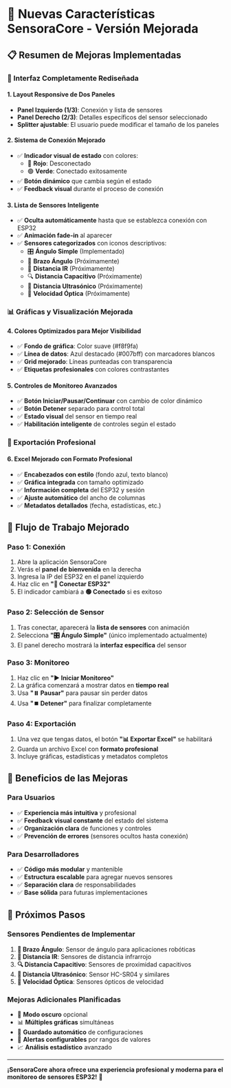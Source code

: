 # 🚀 Nuevas Características SensoraCore - Versión Mejorada

## 📋 Resumen de Mejoras Implementadas

### 🎨 Interfaz Completamente Rediseñada

#### 1. **Layout Responsive de Dos Paneles**
- **Panel Izquierdo (1/3)**: Conexión y lista de sensores
- **Panel Derecho (2/3)**: Detalles específicos del sensor seleccionado
- **Splitter ajustable**: El usuario puede modificar el tamaño de los paneles

#### 2. **Sistema de Conexión Mejorado**
- ✅ **Indicador visual de estado** con colores:
  - 🔴 **Rojo**: Desconectado
  - 🟢 **Verde**: Conectado exitosamente
- ✅ **Botón dinámico** que cambia según el estado
- ✅ **Feedback visual** durante el proceso de conexión

#### 3. **Lista de Sensores Inteligente**
- ✅ **Oculta automáticamente** hasta que se establezca conexión con ESP32
- ✅ **Animación fade-in** al aparecer
- ✅ **Sensores categorizados** con iconos descriptivos:
  - 🎛️ **Ángulo Simple** (Implementado)
  - 🦾 **Brazo Ángulo** (Próximamente)
  - 📏 **Distancia IR** (Próximamente)
  - 🔍 **Distancia Capacitivo** (Próximamente)
  - 📡 **Distancia Ultrasónico** (Próximamente)
  - 💨 **Velocidad Óptica** (Próximamente)

### 📊 Gráficas y Visualización Mejorada

#### 4. **Colores Optimizados para Mejor Visibilidad**
- ✅ **Fondo de gráfica**: Color suave (#f8f9fa)
- ✅ **Línea de datos**: Azul destacado (#007bff) con marcadores blancos
- ✅ **Grid mejorado**: Líneas punteadas con transparencia
- ✅ **Etiquetas profesionales** con colores contrastantes

#### 5. **Controles de Monitoreo Avanzados**
- ✅ **Botón Iniciar/Pausar/Continuar** con cambio de color dinámico
- ✅ **Botón Detener** separado para control total
- ✅ **Estado visual** del sensor en tiempo real
- ✅ **Habilitación inteligente** de controles según el estado

### 📁 Exportación Profesional

#### 6. **Excel Mejorado con Formato Profesional**
- ✅ **Encabezados con estilo** (fondo azul, texto blanco)
- ✅ **Gráfica integrada** con tamaño optimizado
- ✅ **Información completa** del ESP32 y sesión
- ✅ **Ajuste automático** del ancho de columnas
- ✅ **Metadatos detallados** (fecha, estadísticas, etc.)

## 🔧 Flujo de Trabajo Mejorado

### Paso 1: Conexión
1. Abre la aplicación SensoraCore
2. Verás el **panel de bienvenida** en la derecha
3. Ingresa la IP del ESP32 en el panel izquierdo
4. Haz clic en **"🔌 Conectar ESP32"**
5. El indicador cambiará a **🟢 Conectado** si es exitoso

### Paso 2: Selección de Sensor
1. Tras conectar, aparecerá la **lista de sensores** con animación
2. Selecciona **"🎛️ Ángulo Simple"** (único implementado actualmente)
3. El panel derecho mostrará la **interfaz específica** del sensor

### Paso 3: Monitoreo
1. Haz clic en **"▶️ Iniciar Monitoreo"**
2. La gráfica comenzará a mostrar datos en **tiempo real**
3. Usa **"⏸️ Pausar"** para pausar sin perder datos
4. Usa **"⏹️ Detener"** para finalizar completamente

### Paso 4: Exportación
1. Una vez que tengas datos, el botón **"📊 Exportar Excel"** se habilitará
2. Guarda un archivo Excel con **formato profesional**
3. Incluye gráficas, estadísticas y metadatos completos

## 🎯 Beneficios de las Mejoras

### Para Usuarios
- ✅ **Experiencia más intuitiva** y profesional
- ✅ **Feedback visual constante** del estado del sistema
- ✅ **Organización clara** de funciones y controles
- ✅ **Prevención de errores** (sensores ocultos hasta conexión)

### Para Desarrolladores
- ✅ **Código más modular** y mantenible
- ✅ **Estructura escalable** para agregar nuevos sensores
- ✅ **Separación clara** de responsabilidades
- ✅ **Base sólida** para futuras implementaciones

## 🔄 Próximos Pasos

### Sensores Pendientes de Implementar
1. **🦾 Brazo Ángulo**: Sensor de ángulo para aplicaciones robóticas
2. **📏 Distancia IR**: Sensores de distancia infrarrojo
3. **🔍 Distancia Capacitivo**: Sensores de proximidad capacitivos
4. **📡 Distancia Ultrasónico**: Sensor HC-SR04 y similares
5. **💨 Velocidad Óptica**: Sensores ópticos de velocidad

### Mejoras Adicionales Planificadas
- 📱 **Modo oscuro** opcional
- 📊 **Múltiples gráficas** simultáneas
- 💾 **Guardado automático** de configuraciones
- 🔔 **Alertas configurables** por rangos de valores
- 📈 **Análisis estadístico** avanzado

---

**¡SensoraCore ahora ofrece una experiencia profesional y moderna para el monitoreo de sensores ESP32!** 🎉
